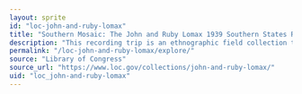 ```yaml
---
layout: sprite
id: "loc-john-and-ruby-lomax"
title: "Southern Mosaic: The John and Ruby Lomax 1939 Southern States Recording Trip"
description: "This recording trip is an ethnographic field collection that includes nearly 700 sound recordings, as well as fieldnotes, dust jackets, and other manuscripts documenting a three-month, 6,502-mile trip through the southern United States."
permalink: "/loc-john-and-ruby-lomax/explore/"
source: "Library of Congress"
source_url: "https://www.loc.gov/collections/john-and-ruby-lomax/"
uid: "loc_john-and-ruby-lomax"
---
```


